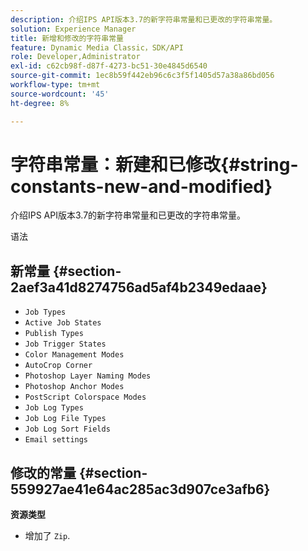 ```yaml
---
description: 介绍IPS API版本3.7的新字符串常量和已更改的字符串常量。
solution: Experience Manager
title: 新增和修改的字符串常量
feature: Dynamic Media Classic，SDK/API
role: Developer,Administrator
exl-id: c62cb98f-d87f-4273-bc51-30e4845d6540
source-git-commit: 1ec8b59f442eb96c6c3f5f1405d57a38a86bd056
workflow-type: tm+mt
source-wordcount: '45'
ht-degree: 8%

---
```


# 字符串常量：新建和已修改{#string-constants-new-and-modified}

介绍IPS API版本3.7的新字符串常量和已更改的字符串常量。

语法

## 新常量 {#section-2aef3a41d8274756ad5af4b2349edaae}

* `Job Types`
* `Active Job States`
* `Publish Types`
* `Job Trigger States`
* `Color Management Modes`
* `AutoCrop Corner`
* `Photoshop Layer Naming Modes`
* `Photoshop Anchor Modes`
* `PostScript Colorspace Modes`
* `Job Log Types`
* `Job Log File Types`
* `Job Log Sort Fields`
* `Email settings`

## 修改的常量 {#section-559927ae41e64ac285ac3d907ce3afb6}

**资源类型**

* 增加了 `Zip`.
